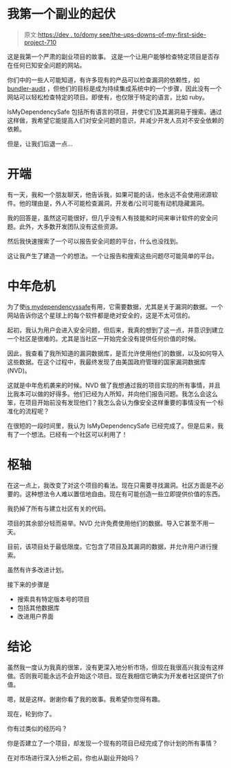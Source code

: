 # 我第一个副业的起伏

> 原文:[https://dev . to/domy see/the-ups-downs-of-my-first-side-project-710](https://dev.to/domysee/the-ups-and-downs-of-my-first-side-project-710)

这是我第一个严肃的副业项目的故事。
这是一个让用户能够检查特定项目是否存在任何已知安全问题的网站。

你们中的一些人可能知道，有许多现有的产品可以检查漏洞的依赖性，如 [bundler-audit](https://github.com/rubysec/bundler-audit) ，但他们的目标是成为持续集成系统中的一个步骤，因此没有一个网站可以轻松检查特定的项目。即使有，也仅限于特定的语言，比如 ruby。

IsMyDependencySafe 包括所有语言的项目，并使它们及其漏洞易于搜索。通过这样做，我希望它能提高人们对安全问题的意识，并减少开发人员对不安全依赖的依赖。

但是，让我们后退一点...

# 开端

有一天，我和一个朋友聊天，他告诉我，如果可能的话，他永远不会使用闭源软件。他的理由是，外人不可能检查漏洞，开发者/公司可能有动机隐藏漏洞。

我的回答是，虽然这可能很好，但几乎没有人有技能和时间来审计软件的安全问题。此外，大多数开发团队没有这些资源。

然后我快速搜索了一个可以报告安全问题的平台，什么也没找到。

这让我产生了建造一个的想法。一个让报告和搜索这些问题尽可能简单的平台。

# 中年危机

为了使[is mydependencyssafe](http://ismydependencysafe.com)有用，它需要数据，尤其是关于漏洞的数据。一个网站告诉你这个星球上的每个软件都是绝对安全的，这是不太可信的。

起初，我认为用户会进入安全问题，但后来，我真的想到了这一点，并意识到建立一个社区是很难的。尤其是当社区一开始完全没有提供任何价值的时候。

因此，我查看了我所知道的漏洞数据库，是否允许使用他们的数据，以及如何导入这些数据。在这个过程中，我最终发现了由美国政府管理的国家漏洞数据库(NVD)。

这就是中年危机袭来的时候。NVD 做了我想通过我的项目实现的所有事情，并且比我本可以做的好得多。他们已经为人所知，并向他们报告问题。我怎么会这么笨，在项目开始前没有发现他们？我怎么会认为像安全这样重要的事情没有一个标准化的流程呢？

在很短的一段时间里，我认为 IsMyDependencySafe 已经完成了。但是后来，我有了一个想法。已经有一个社区可以利用了！

# 枢轴

在这一点上，我改变了对这个项目的看法。现在只需要寻找漏洞。社区方面是不必要的。这种想法令人难以置信地自由。现在有可能创造一些立即提供价值的东西。

我扔掉了所有与建立社区有关的代码。

项目的其余部分轻而易举。NVD 允许免费使用他们的数据。导入它甚至不用一天。

目前，该项目处于最低限度。它包含了项目及其漏洞的数据，并允许用户进行搜索。

虽然有许多改进计划。

接下来的步骤是

*   搜索具有特定版本号的项目
*   包括其他数据库
*   改进用户界面

# 结论

虽然我一度认为我真的很笨，没有更深入地分析市场，但现在我很高兴我没有这样做。否则我可能永远不会开始这个项目。现在我相信它确实为开发者社区提供了价值。

嗯，就是这样。谢谢你看了我的故事。我希望你觉得有趣。

现在，轮到你了。

你有过类似的经历吗？

你是否建立了一个项目，却发现一个现有的项目已经完成了你计划的所有事情？

在对市场进行深入分析之前，你也从副业开始吗？